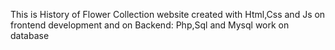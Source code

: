 This is History of Flower Collection website created with Html,Css and Js on
frontend development and on Backend: Php,Sql and Mysql work on database    
